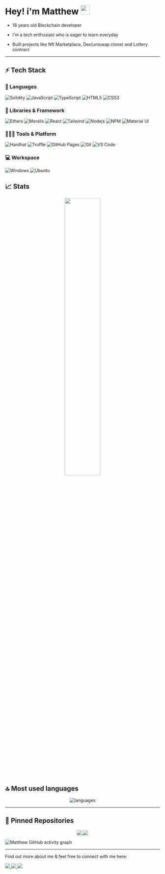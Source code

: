 # Hey! i'm Matthew <img src="./src/wave.gif" width="30px" height="30px">

-   18 years old Blockchain developer

-   I'm a tech enthusiast who is eager to learn everyday

-   Built projects like Nft Marketplace, Dex(uniswap clone) and Lottery contract

---

## ⚡ Tech Stack

### 🚀 Languages

![Solidity](https://img.shields.io/badge/Solidity-010101?style=for-the-badge&logo=solidity&logoColor=white)
![JavaScript](https://img.shields.io/badge/JavaScript-323330?style=for-the-badge&logo=javascript&logoColor=F7DF1E)
![TypeScript](https://img.shields.io/badge/TypeScript-1572B6?style=for-the-badge&logo=typescript&logoColor=white)
![HTML5](https://img.shields.io/badge/HTML5-E34F26?style=for-the-badge&logo=html5&logoColor=white)
![CSS3](https://img.shields.io/badge/CSS3-1572B6?style=for-the-badge&logo=css3&logoColor=white)

### 🧩 Libraries & Framework

![Ethers](https://img.shields.io/badge/ETHERS_JS-yellow?style=for-the-badge&logo=ethers&logoColor=61DAFB)
![Moralis](https://img.shields.io/badge/Moralis-blue?style=for-the-badge&logo=moralis&logoColor=61DAFB)
![React](https://img.shields.io/badge/React-20232A?style=for-the-badge&logo=react&logoColor=61DAFB)
![Tailwind](https://img.shields.io/badge/Tailwind-blue?style=for-the-badge&logo=Tailwindcss&logoColor=white)
![Nodejs](https://img.shields.io/badge/Node.js-339933?style=for-the-badge&logo=nodedotjs&logoColor=white)
![NPM](https://img.shields.io/badge/npm-CB3837?style=for-the-badge&logo=npm&logoColor=white)
![Material UI](https://img.shields.io/badge/Material--UI-0081CB?style=for-the-badge&logo=material-ui&logoColor=white)

### 🧑🏻‍💻 Tools & Platform

![Hardhat](https://img.shields.io/badge/Hardhat-yellow?style=for-the-badge&logo=hardhat&logoColor=61DAFB)
![Truffle](https://img.shields.io/badge/Truffle-black?style=for-the-badge&logo=truffle&logoColor=61DAFB)
![GitHub Pages](https://img.shields.io/badge/GitHub_Pages-100000?style=for-the-badge&logo=github&logoColor=white)
![Git](https://img.shields.io/badge/Git-F05032?style=for-the-badge&logo=git&logoColor=white)
![VS Code](https://img.shields.io/badge/Visual_Studio_Code-0078D4?style=for-the-badge&logo=visual%20studio%20code&logoColor=white)

### 💻 Workspace

![Windows](https://img.shields.io/badge/Windows-0078D6?style=for-the-badge&logo=windows&logoColor=white)
![Ubuntu](https://img.shields.io/badge/Ubuntu-E95420?style=for-the-badge&logo=ubuntu&logoColor=white)

## 📈 Stats

<!-- <img width="48%" scr="https://github-readme-stats.vercel.app/api/wakatime?username=seyi" /> -->
  <!-- <img width="48%" src="https://github-readme-stats.vercel.app/api?username=opeseyi&show_icons=true&hide_border=true&theme=radical" /> -->
<p align="center">
<img width="48%" src="https://github-readme-streak-stats.herokuapp.com?user=opeseyi&theme=dark" />
</p>

<!-- ## ✍🏻 Latest Blog Posts -->

<!-- BLOG-POST-LIST:START

-   [Google Summer of Code 2022 | Faces of GNOME](https://dev.to/asmit2952/google-summer-of-code-2022-faces-of-gnome-47bl) -->

<!-- BLOG-POST-LIST:END -->

## 🔝 Most used languages

<p align="center">
  <img alt="languages" src="https://github-readme-stats.vercel.app/api/top-langs/?username=opeseyi&layout=compact&hide_border=true&theme=dark" />
</p>

---

## 📕 Pinned Repositories

<p align='center'>
<a href="https://github.com/opeseyi">
  <img align="center" src="https://github-readme-stats.vercel.app/api/pin/?username=opeseyi&repo=opeseyi&hide_border=true&theme=radical" />
</a>
<a href="https://github.com/opeseyi/nft-marketplace-contact">
  <img align="center" src="https://github-readme-stats.vercel.app/api/pin/?username=opeseyi&repo=nft-marketplace-contact&hide_border=true&theme=radical" />
</a>
</p>

![Matthew GitHub activity graph](https://activity-graph.herokuapp.com/graph?username=opeseyi&hide_border=true&theme=redical)

---

Find out more about me & feel free to connect with me here:

<p align="left">
	<a href="https://www.linkedin.com/in/matthew-seyi-36b770238">
		<img src="https://img.shields.io/badge/LinkedIn-0077B5?style=for-the-badge&logo=linkedin&logoColor=white" />
	</a>
	<a href="https://twitter.com/Seyimatthews">
		<img src="https://img.shields.io/badge/Twitter-1DA1F2?style=for-the-badge&logo=twitter&logoColor=white" />
	</a>
        <a href="mailto:codinacct17@gmail.com">
		<img src="https://img.shields.io/badge/Gmail-D14836?style=for-the-badge&logo=gmail&logoColor=white" />
	</a>
</p>
